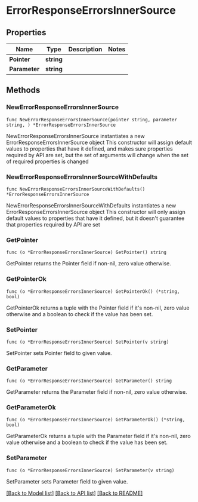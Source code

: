 # ErrorResponseErrorsInnerSource

## Properties

Name | Type | Description | Notes
------------ | ------------- | ------------- | -------------
**Pointer** | **string** |  | 
**Parameter** | **string** |  | 

## Methods

### NewErrorResponseErrorsInnerSource

`func NewErrorResponseErrorsInnerSource(pointer string, parameter string, ) *ErrorResponseErrorsInnerSource`

NewErrorResponseErrorsInnerSource instantiates a new ErrorResponseErrorsInnerSource object
This constructor will assign default values to properties that have it defined,
and makes sure properties required by API are set, but the set of arguments
will change when the set of required properties is changed

### NewErrorResponseErrorsInnerSourceWithDefaults

`func NewErrorResponseErrorsInnerSourceWithDefaults() *ErrorResponseErrorsInnerSource`

NewErrorResponseErrorsInnerSourceWithDefaults instantiates a new ErrorResponseErrorsInnerSource object
This constructor will only assign default values to properties that have it defined,
but it doesn't guarantee that properties required by API are set

### GetPointer

`func (o *ErrorResponseErrorsInnerSource) GetPointer() string`

GetPointer returns the Pointer field if non-nil, zero value otherwise.

### GetPointerOk

`func (o *ErrorResponseErrorsInnerSource) GetPointerOk() (*string, bool)`

GetPointerOk returns a tuple with the Pointer field if it's non-nil, zero value otherwise
and a boolean to check if the value has been set.

### SetPointer

`func (o *ErrorResponseErrorsInnerSource) SetPointer(v string)`

SetPointer sets Pointer field to given value.


### GetParameter

`func (o *ErrorResponseErrorsInnerSource) GetParameter() string`

GetParameter returns the Parameter field if non-nil, zero value otherwise.

### GetParameterOk

`func (o *ErrorResponseErrorsInnerSource) GetParameterOk() (*string, bool)`

GetParameterOk returns a tuple with the Parameter field if it's non-nil, zero value otherwise
and a boolean to check if the value has been set.

### SetParameter

`func (o *ErrorResponseErrorsInnerSource) SetParameter(v string)`

SetParameter sets Parameter field to given value.



[[Back to Model list]](../README.md#documentation-for-models) [[Back to API list]](../README.md#documentation-for-api-endpoints) [[Back to README]](../README.md)



